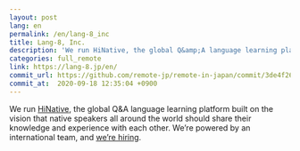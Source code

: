 ```yaml
---
layout: post
lang: en
permalink: /en/lang-8_inc
title: Lang-8, Inc.
description: 'We run HiNative, the global Q&amp;A language learning platform built on the vision that native speakers all around the world should share their knowledge and experience with each other. We’re powered by an international team, and we’re hiring.'
categories: full_remote
link: https://lang-8.jp/en/
commit_url: https://github.com/remote-jp/remote-in-japan/commit/3de4f26e5ed664a36250d85b18e366e50e9a21bf
commit_at:  2020-09-18 12:35:04 +0900
---
```


<p>We run <a href="https://hinative.com/en-US">HiNative</a>, the global Q&A language learning platform built on the vision that native speakers all around the world should share their knowledge and experience with each other. We’re powered by an international team, and <a href="https://www.wantedly.com/companies/lang-8">we’re hiring</a>.</p>
